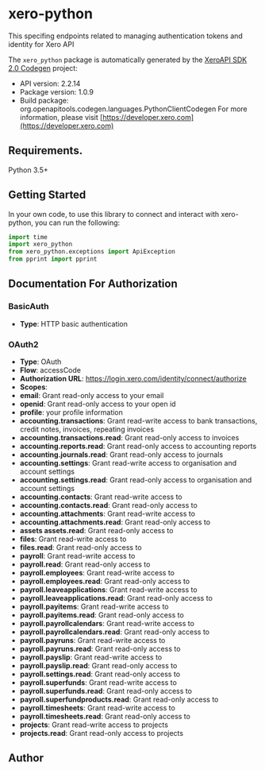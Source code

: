 # xero-python
This specifing endpoints related to managing authentication tokens and identity for Xero API

The `xero_python` package is automatically generated by the [XeroAPI SDK 2.0 Codegen](https://github.com/xero-github/xeroapi-sdk-codegen) project:

- API version: 2.2.14
- Package version: 1.0.9
- Build package: org.openapitools.codegen.languages.PythonClientCodegen
For more information, please visit [https://developer.xero.com](https://developer.xero.com)

## Requirements.

Python 3.5+

## Getting Started

In your own code, to use this library to connect and interact with xero-python,
you can run the following:

```python
import time
import xero_python
from xero_python.exceptions import ApiException
from pprint import pprint

```



## Documentation For Authorization


### BasicAuth

- **Type**: HTTP basic authentication

### OAuth2

- **Type**: OAuth
- **Flow**: accessCode
- **Authorization URL**: https://login.xero.com/identity/connect/authorize
- **Scopes**: 
 - **email**: Grant read-only access to your email
 - **openid**: Grant read-only access to your open id
 - **profile**: your profile information
 - **accounting.transactions**: Grant read-write access to bank transactions, credit notes, invoices, repeating invoices
 - **accounting.transactions.read**: Grant read-only access to invoices
 - **accounting.reports.read**: Grant read-only access to accounting reports
 - **accounting.journals.read**: Grant read-only access to journals
 - **accounting.settings**: Grant read-write access to organisation and account settings
 - **accounting.settings.read**: Grant read-only access to organisation and account settings
 - **accounting.contacts**: Grant read-write access to
 - **accounting.contacts.read**: Grant read-only access to
 - **accounting.attachments**: Grant read-write access to
 - **accounting.attachments.read**: Grant read-only access to
 - **assets assets.read**: Grant read-only access to
 - **files**: Grant read-write access to
 - **files.read**: Grant read-only access to
 - **payroll**: Grant read-write access to
 - **payroll.read**: Grant read-only access to
 - **payroll.employees**: Grant read-write access to
 - **payroll.employees.read**: Grant read-only access to
 - **payroll.leaveapplications**: Grant read-write access to
 - **payroll.leaveapplications.read**: Grant read-only access to
 - **payroll.payitems**: Grant read-write access to
 - **payroll.payitems.read**: Grant read-only access to
 - **payroll.payrollcalendars**: Grant read-write access to
 - **payroll.payrollcalendars.read**: Grant read-only access to
 - **payroll.payruns**: Grant read-write access to
 - **payroll.payruns.read**: Grant read-only access to
 - **payroll.payslip**: Grant read-write access to
 - **payroll.payslip.read**: Grant read-only access to
 - **payroll.settings.read**: Grant read-only access to
 - **payroll.superfunds**: Grant read-write access to
 - **payroll.superfunds.read**: Grant read-only access to
 - **payroll.superfundproducts.read**: Grant read-only access to
 - **payroll.timesheets**: Grant read-write access to
 - **payroll.timesheets.read**: Grant read-only access to
 - **projects**: Grant read-write access to projects
 - **projects.read**: Grant read-only access to projects


## Author



